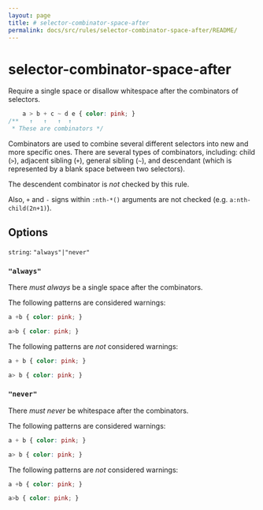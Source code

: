 ```yaml
---
layout: page
title: # selector-combinator-space-after
permalink: docs/src/rules/selector-combinator-space-after/README/
---
```


# selector-combinator-space-after

Require a single space or disallow whitespace after the combinators of selectors.

```css
    a > b + c ~ d e { color: pink; }
/**   ↑   ↑   ↑  ↑
 * These are combinators */
```

Combinators are used to combine several different selectors into new and more specific ones. There are several types of combinators, including: child (`>`), adjacent sibling (`+`), general sibling (`~`), and descendant (which is represented by a blank space between two selectors).

The descendent combinator is *not* checked by this rule.

Also, `+` and `-` signs within `:nth-*()` arguments are not checked (e.g. `a:nth-child(2n+1)`).

## Options

`string`: `"always"|"never"`

### `"always"`

There *must always* be a single space after the combinators.

The following patterns are considered warnings:

```css
a +b { color: pink; }
```

```css
a>b { color: pink; }
```

The following patterns are *not* considered warnings:

```css
a + b { color: pink; }
```

```css
a> b { color: pink; }
```

### `"never"`

There *must never* be whitespace after the combinators.

The following patterns are considered warnings:

```css
a + b { color: pink; }
```

```css
a> b { color: pink; }
```

The following patterns are *not* considered warnings:

```css
a +b { color: pink; }
```

```css
a>b { color: pink; }
```
